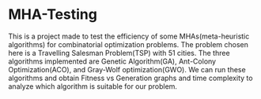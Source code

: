 # MHA-Testing

This is a project made to test the efficiency of some MHAs(meta-heuristic algorithms) for combinatorial optimization problems. The problem chosen here is a Travelling Salesman Problem(TSP) with 51 cities.
The three algorithms implemented are Genetic Algorithm(GA), Ant-Colony Optimization(ACO), and Gray-Wolf optimization(GWO). We can run these algorithms and obtain Fitness vs Generation graphs and time complexity to analyze which algorithm is suitable for our problem.
